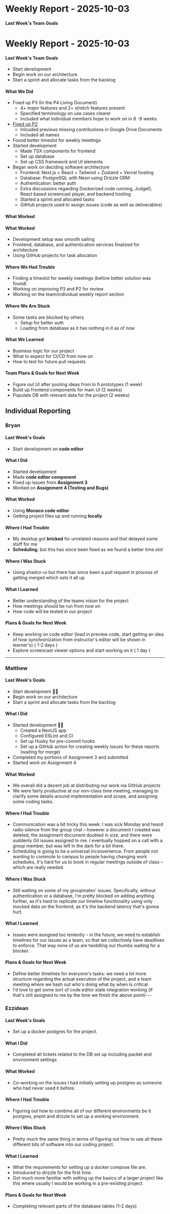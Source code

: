 # Weekly Report - 2025-10-03

#### Last Week's Team Goals
# Weekly Report - 2025-10-03

#### Last Week's Team Goals

- Start development
- Begin work on our architecture
- Start a sprint and allocate tasks from the backlog

#### What We Did

- Fixed up P3 (In the P4 Living Document)
  - 4+ major features and 2+ stretch features present
  - Specified terminology on use cases clearer
  - Included what individual members hope to work on in 8 -9 weeks
- [Fixed up P2](https://drive.google.com/drive/folders/16hY5UIY3Hay1r4DJdcr4ilmf3AB-QLhr?usp=drive_link)
  - Inlcuded previous missing contributions in Google Drive Documents
  - Included all names
- Found better timeslot for weekly meetings
- Started development
  - Made TSX components for frontend
  - Set up database
  - Set up CSS framework and UI elements
- Began work on deciding software architecture
  - Frontend: Next.js + React + Tailwind + Zustand + Vercel hosting
  - Database: PostgreSQL with Neon using Drizzle ORM
  - Authentication: better auth
  - Extra discussions regarding Dockerized code running, Judge0, React based screencast player, and backend hosting
  - Started a sprint and allocated tasks
  - GitHub projects used to assign issues (code as well as deliverables)

#### What Worked
#### What Worked

- Development setup was smooth sailing
- Frontend, database, and authentication services finalized for architecture
- Using GitHub projects for task allocation

#### Where We Had Trouble

- Finding a timeslot for weekly meetings (before better solution was found)
- Working on improving P3 and P2 for review
- Working on the team/individual weekly report section

#### Where We Are Stuck

- Some tasks are blocked by others
  - Setup for better auth
  - Loading from database as it has nothing in it as of now

#### What We Learned

- Business logic for our project
- What to expect for CI/CD from now on
- How to test for future pull requests

#### Team Plans & Goals for Next Week

- Figure out UI after pooling ideas from lo fi prototypes (1 week)
- Build up frontend components for main UI (2 weeks)
- Populate DB with relevant data for the project (2 weeks)

## Individual Reporting

### Bryan

#### Last Week's Goals

- Start development on **code editor**

#### What I Did

- Started development
- Made **code editor component**
- Fixed up issues from **Assignment 3**
- Worked on **Assignment 4 (Testing and Bugs)**

#### What Worked

- Using **Monaco code editor**
- Getting project files up and running **locally**

#### Where I Had Trouble

- My desktop got **bricked** for unrelated reasons and that delayed some stuff for me
- **Scheduling**; but this has since been fixed as we found a better time slot

#### Where I Was Stuck

- Using shadcn-ui but there has since been a pull request in process of getting merged which sets it all up

#### What I Learned

- Better understanding of the teams vision for the project
- How meetings should be run from now on
- How code will be tested in our project

#### Plans & Goals for Next Week

- Keep working on code editor (load in preview code, start getting an idea of how synchronization from instructor's editor will be shown in learner's) ( 1-2 days )
- Explore screencast viewer options and start working on it ( 1 day )

---

### Matthew

#### Last Week's Goals

- Start development 🧑‍💻
- Begin work on our architecture
- Start a sprint and allocate tasks from the backlog

#### What I Did

- Started development 🧑‍💻
  - Created a NextJS app
  - Configured ESLint and CI
  - Set up Husky for pre-commit hooks
  - Set up a GitHub action for creating weekly issues for these reports (waiting for merge)
- Completed my portions of Assignment 3 and submitted
- Started work on Assignment 4

#### What Worked

- We overall did a decent job at distributing our work via GitHub projects
- We were fairly productive at our non-class time meeting, managing to clarify some details around implementation and scope, and assigning some coding tasks.

#### Where I Had Trouble

- Communication was a bit tricky this week: I was sick Monday and heard radio silence from the group chat – however a document I created was deleted, the assignment document doubled in size, and there were suddenly Git issues assigned to me. I eventually hopped on a call with a group member, but was left in the dark for a bit there.
- Scheduling is going to be a universal inconvenience. From people not wanting to commute to campus to people having changing work schedules, it's hard for us to book in regular meetings outside of class – which are really needed.

#### Where I Was Stuck

- Still waiting on some of my groupmates' issues. Specifically, without authentication or a database, I'm pretty blocked on adding anything further, as it's hard to replicate our timeline functionality using only mocked data on the frontend, as it's the backend latency that's gonna hurt.

#### What I Learned

- Issues were assigned too leniently – in the future, we need to establish timelines for our issues as a team, so that we collectively have deadlines to enforce. That way none of us are twiddling our thumbs waiting for a blocker.

#### Plans & Goals for Next Week

- Define better timelines for everyone's tasks: we need a lot more structure regarding the actual execution of the project, and a team meeting where we hash out who's doing what by when is critical.
- I'd love to get some sort of code editor state integration working (if that's still assigned to me by the time we finish the above point)---

### Ezzidean

#### Last Week's Goals

- Set up a docker postgres for the project.

#### What I Did

- Completed all tickets related to the DB set up including packet and environment settings

#### What Worked

- Co-working on the issues I had initially setting up postgres as someone who had never used it before.

#### Where I Had Trouble

- Figuring out how to combine all of our different environments be it postgres, pnpm and drizzle to set up a working environment.

#### Where I Was Stuck

- Pretty much the same thing in terms of figuring out how to use all these different bits of software into our coding project.

#### What I Learned

- What the requirements for setting up a docker compose file are.
- Introduced to drizzle for the first time.
- Got much more familiar with setting up the basics of a larger project like this where usually I would be working in a pre-existing project.

#### Plans & Goals for Next Week

- Completing relevant parts of the database tables (1-2 days)